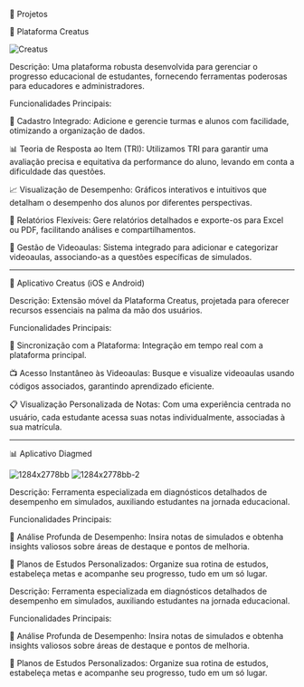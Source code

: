 📌 Projetos

🚀 Plataforma Creatus

![Creatus](https://github.com/brunonick26/Projetos-1.0/assets/51274903/1a3e072b-c7f2-4fde-bb94-4e6358f50290)

Descrição: Uma plataforma robusta desenvolvida para gerenciar o progresso educacional de estudantes, fornecendo ferramentas poderosas para educadores e administradores.

Funcionalidades Principais:

📒 Cadastro Integrado: Adicione e gerencie turmas e alunos com facilidade, otimizando a organização de dados.

📊 Teoria de Resposta ao Item (TRI): Utilizamos TRI para garantir uma avaliação precisa e equitativa da performance do aluno, levando em conta a dificuldade das questões.

📈 Visualização de Desempenho: Gráficos interativos e intuitivos que detalham o desempenho dos alunos por diferentes perspectivas.

💾 Relatórios Flexíveis: Gere relatórios detalhados e exporte-os para Excel ou PDF, facilitando análises e compartilhamentos.

🎥 Gestão de Videoaulas: Sistema integrado para adicionar e categorizar videoaulas, associando-as a questões específicas de simulados.

-------------------------------------------------------------------------------------------------------------------------------------------------------------------






📱 Aplicativo Creatus (iOS e Android)

Descrição: Extensão móvel da Plataforma Creatus, projetada para oferecer recursos essenciais na palma da mão dos usuários.

Funcionalidades Principais:

🔄 Sincronização com a Plataforma: Integração em tempo real com a plataforma principal.

📺 Acesso Instantâneo às Videoaulas: Busque e visualize videoaulas usando códigos associados, garantindo aprendizado eficiente.

📋 Visualização Personalizada de Notas: Com uma experiência centrada no usuário, cada estudante acessa suas notas individualmente, associadas à sua matrícula.

-------------------------------------------------------------------------------------------------------------------------------------------------------------------






📊 Aplicativo Diagmed

![1284x2778bb](https://github.com/brunonick26/Projetos-1.0/assets/51274903/7ede1184-da80-44ae-9ce8-b5009fe1bfcb)
![1284x2778bb-2](https://github.com/brunonick26/Projetos-1.0/assets/51274903/753fefbe-326b-464c-a5da-909059170fc3)


Descrição: Ferramenta especializada em diagnósticos detalhados de desempenho em simulados, auxiliando estudantes na jornada educacional.

Funcionalidades Principais:

🧠 Análise Profunda de Desempenho: Insira notas de simulados e obtenha insights valiosos sobre áreas de destaque e pontos de melhoria.

📅 Planos de Estudos Personalizados: Organize sua rotina de estudos, estabeleça metas e acompanhe seu progresso, tudo em um só lugar.

Descrição: Ferramenta especializada em diagnósticos detalhados de desempenho em simulados, auxiliando estudantes na jornada educacional.

Funcionalidades Principais:

🧠 Análise Profunda de Desempenho: Insira notas de simulados e obtenha insights valiosos sobre áreas de destaque e pontos de melhoria.

📅 Planos de Estudos Personalizados: Organize sua rotina de estudos, estabeleça metas e acompanhe seu progresso, tudo em um só lugar.
